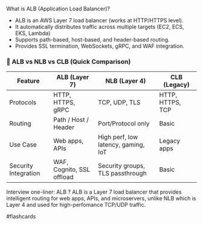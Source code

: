 What is ALB (Application Load Balancer)?
- ALB is an AWS Layer 7 load balancer (works at HTTP/HTTPS level).
- It automatically distributes traffic across multiple targets (EC2, ECS, EKS, Lambda)
- Supports path-based, host-based, and header-based routing.
- Provides SSL termination, WebSockets, gRPC, and WAF integration.


### 🔹 ALB vs NLB vs CLB (Quick Comparison)

| Feature              | ALB (Layer 7)             | NLB (Layer 4)                       | CLB (Legacy)     |
| -------------------- | ------------------------- | ----------------------------------- | ---------------- |
| Protocols            | HTTP, HTTPS, gRPC         | TCP, UDP, TLS                       | HTTP, HTTPS, TCP |
| Routing              | Path / Host / Header      | Port/Protocol only                  | Basic            |
| Use Case             | Web apps, APIs            | High perf, low latency, gaming, IoT | Legacy apps      |
| Security Integration | WAF, Cognito, SSL offload | Security groups, TLS passthrough    | Basic            |


Interview one-liner:
ALB
?
ALB is a Layer 7 load balancer that provides intelligent routing for web apps, APIs, and microservers, unlike NLB which is Layer 4 and used for high-perfomance TCP/UDP traffic.
<!--SR:!2025-09-21,1,230-->

#flashcards 